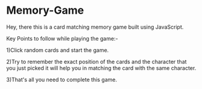 # Memory-Game
Hey, there this is a card matching memory game built using JavaScript.

Key Points to follow while playing the game:-

  1)Click random cards and start the game.
	
  2)Try to remember the exact position of the cards and the character that you just picked it will help you in matching the card with the same character.
	
  3)That's all you need to complete this game.
